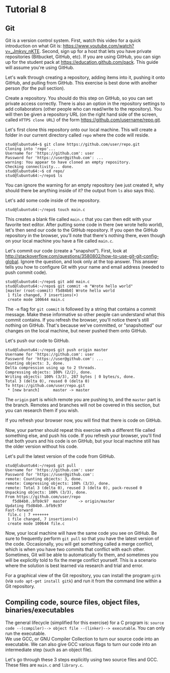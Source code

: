 Tutorial 8
=========

Git
-----
Git is a version control system. First, watch this video for a quick introduction on what Git is: https://www.youtube.com/watch?v=_Jmkvv_nKTE. Second, sign up for a host that lets you have private repositories (Bitbucket, GitHub, etc). If you are using GitHub, you can sign up for the student pack at https://education.github.com/pack. This guide will assume you're using GitHub.

Let's walk through creating a repository, adding items into it, pushing it onto GitHub, and pulling from GitHub. This exercise is best done with another person (for the pull section).

Create a repository. You should do this step on GitHub, so you can set private access correctly. There is also an option in the repository settings to add collaborators (other people who can read/write to the repository). You will then be given a repository URL (on the right hand side of the screen, called `HTTPS clone URL`) of the form https://github.com/username/repo.git.

Let's first clone this repository onto our local machine. This will create a folder in our current directory called `repo` where the code will reside.
```
stud@lubuntu64~$ git clone https://github.com/user/repo.git
Cloning into 'repo'...
Username for 'https://github.com': user
Password for 'https://user@github.com': ...
warning: You appear to have cloned an empty repository.
Checking connectivity... done.
stud@lubuntu64:~$ cd repo/
stud@lubuntu64:~/repo$ ls
```
You can ignore the warning for an empty repository (we just created it, why should there be anything inside of it? the output from `ls` also says this).

Let's add some code inside of the repository.
```
stud@lubuntu64:~/repo$ touch main.c
```
This creates a blank file called `main.c` that you can then edit with your favorite text editor. After putting some code in there (we wrote hello world), let's then send our code to the GitHub repository. If you open the GitHub repository in the browser, you'll note that there's nothing there, even though on your local machine you have a file called `main.c`.

Let's commit our code (create a "snapshot"). First, look at http://stackoverflow.com/questions/3580802/how-to-use-git-git-config-global. Ignore the question, and look only at the top answer. This answer tells you how to configure Git with your name and email address (needed to push commit code).
```
stud@lubuntu64:~/repo$ git add main.c
stud@lubuntu64:~/repo$ git commit -m "Wrote hello world"
[master (root-commit) f5d84b0] Wrote hello world
 1 file changed, 7 insertions(+)
 create mode 100644 main.c
```
The `-m` flag for `git commit` is followed by a string that contains a commit message. Make these informative so other people can understand what this commit contains. If you refresh the browser, you'll notice there's still nothing on GitHub. That's because we've committed, or "snapshotted" our changes on the local machine, but never pushed them onto GitHub.

Let's push our code to GitHub.
```
stud@lubuntu64:~/repo$ git push origin master
Username for 'https://github.com': user
Password for 'https://user@github.com': ...
Counting objects: 3, done.
Delta compression using up to 2 threads.
Compressing objects: 100% (2/2), done.
Writing objects: 100% (3/3), 287 bytes | 0 bytes/s, done.
Total 3 (delta 0), reused 0 (delta 0)
To https://github.com/user/repo.git
 * [new branch]      master -> master
```
The `origin` part is which remote you are pushing to, and the `master` part is the branch. Remotes and branches will not be covered in this section, but you can research them if you wish.

If you refresh your browser now, you will find that there is code on GitHub.

Now, your partner should repeat this exercise with a different file called something else, and push his code. If you refresh your browser, you'll find that both yours and his code is on GitHub, but your local machine still has the older version without his code.

Let's pull the latest version of the code from GitHub.

```
stud@lubuntu64:~/repo$ git pull
Username for 'https://github.com': user
Password for 'https://user@github.com':
remote: Counting objects: 3, done.
remote: Compressing objects: 100% (3/3), done.
remote: Total 3 (delta 0), reused 3 (delta 0), pack-reused 0
Unpacking objects: 100% (3/3), done.
From https://github.com/user/repo
   f5d84b0..bfb9c97  master     -> origin/master
Updating f5d84b0..bfb9c97
Fast-forward
 file.c | 7 +++++++
 1 file changed, 7 insertions(+)
 create mode 100644 file.c
```

Now, your local machine will have the same code you see on GitHub. Be sure to frequently perform `git pull` so that you have the latest version of the code. Occasionally, you will get something called a merge conflict, which is when you have two commits that conflict with each other. Sometimes, Git will be able to automatically fix them, and sometimes you will be explicitly told to fix the merge conflict yourself. This is a scenario where the solution is best learned via research and trial and error.

For a graphical view of the Git repository, you can install the program `gitk` (via `sudo apt-get install gitk`) and run it from the command line within a Git repository.

Compiling code, source files, object files, binaries/executables
------
The general lifecycle (simplified for this exercise) for a C program is: `source code --(compiler)--> object file --(linker)--> executable`. You can only run the executable.  
We use GCC, or GNU Compiler Collection to turn our source code into an executable. We can also give GCC various flags to turn our code into an intermediate step (such as an object file).

Let's go through these 3 steps explicitly using two source files and GCC. These files are `main.c` and `library.c`.
